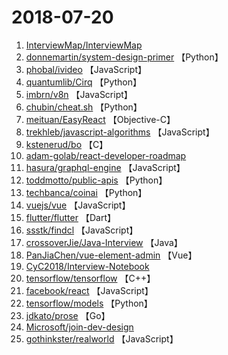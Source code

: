 # 2018-07-20

1. [InterviewMap/InterviewMap](https://github.com/InterviewMap/InterviewMap) 
2. [donnemartin/system-design-primer](https://github.com/donnemartin/system-design-primer) 【Python】
3. [phobal/ivideo](https://github.com/phobal/ivideo) 【JavaScript】
4. [quantumlib/Cirq](https://github.com/quantumlib/Cirq) 【Python】
5. [imbrn/v8n](https://github.com/imbrn/v8n) 【JavaScript】
6. [chubin/cheat.sh](https://github.com/chubin/cheat.sh) 【Python】
7. [meituan/EasyReact](https://github.com/meituan/EasyReact) 【Objective-C】
8. [trekhleb/javascript-algorithms](https://github.com/trekhleb/javascript-algorithms) 【JavaScript】
9. [kstenerud/bo](https://github.com/kstenerud/bo) 【C】
10. [adam-golab/react-developer-roadmap](https://github.com/adam-golab/react-developer-roadmap) 
11. [hasura/graphql-engine](https://github.com/hasura/graphql-engine) 【JavaScript】
12. [toddmotto/public-apis](https://github.com/toddmotto/public-apis) 【Python】
13. [techbanca/coinai](https://github.com/techbanca/coinai) 【Python】
14. [vuejs/vue](https://github.com/vuejs/vue) 【JavaScript】
15. [flutter/flutter](https://github.com/flutter/flutter) 【Dart】
16. [ssstk/findcl](https://github.com/ssstk/findcl) 【JavaScript】
17. [crossoverJie/Java-Interview](https://github.com/crossoverJie/Java-Interview) 【Java】
18. [PanJiaChen/vue-element-admin](https://github.com/PanJiaChen/vue-element-admin) 【Vue】
19. [CyC2018/Interview-Notebook](https://github.com/CyC2018/Interview-Notebook) 
20. [tensorflow/tensorflow](https://github.com/tensorflow/tensorflow) 【C++】
21. [facebook/react](https://github.com/facebook/react) 【JavaScript】
22. [tensorflow/models](https://github.com/tensorflow/models) 【Python】
23. [jdkato/prose](https://github.com/jdkato/prose) 【Go】
24. [Microsoft/join-dev-design](https://github.com/Microsoft/join-dev-design) 
25. [gothinkster/realworld](https://github.com/gothinkster/realworld) 【JavaScript】

